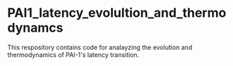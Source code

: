 # PAI1_latency_evolultion_and_thermodynamcs
This respository contains code for analayzing the evolution and thermodynamics of PAI-1's latency transition.

